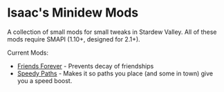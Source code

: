 # Isaac's Minidew Mods

A collection of small mods for small tweaks in Stardew Valley. All of these mods
require SMAPI (1.10+, designed for 2.1+).

Current Mods:
* [Friends Forever](./FriendsForever/README.md) - Prevents decay of friendships
* [Speedy Paths](./SpeedyPaths/README.md) - Makes it so paths you place (and
some in town) give you a speed boost.